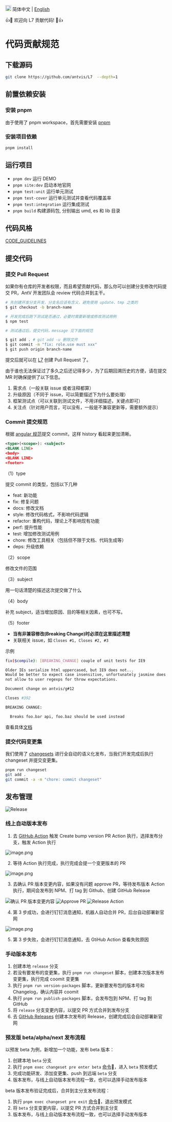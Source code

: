 <img src="https://gw.alipayobjects.com/zos/antfincdn/R8sN%24GNdh6/language.svg" width="18"> 简体中文 | [English](./CONTRIBUTING.en-US.md)

👍🎉 欢迎向 L7 贡献代码! 🎉👍

# 代码贡献规范

## 下载源码

```bash
git clone https://github.com/antvis/L7  --depth=1
```

## 前置依赖安装

### 安装 pnpm

由于使用了 pnpm workspace，首先需要安装 [pnpm](https://pnpm.io/installation)

### 安装项目依赖

```bash
pnpm install
```

## 运行项目

- `pnpm dev` 运行 DEMO
- `pnpm site:dev` 启动本地官网
- `pnpm test:unit` 运行单元测试
- `pnpm test-cover` 运行单元测试并查看代码覆盖率
- `pnpm test:integration` 运行集成测试
- `pnpm build` 构建源码包, 分别输出 umd, es 和 lib 目录

## 代码风格

[CODE_GUIDELINES](./CODE_GUIDELINES.md)

## 提交代码

### 提交 Pull Request

如果你有仓库的开发者权限，而且希望贡献代码，那么你可以创建分支修改代码提交 PR，AntV 开发团队会 review 代码合并到主干。

```bash
# 先创建开发分支开发，分支名应该有含义，避免使用 update、tmp 之类的
$ git checkout -b branch-name

# 开发完成后跑下测试是否通过，必要时需要新增或修改测试用例
$ npm test

# 测试通过后，提交代码，message 见下面的规范

$ git add . # git add -u 删除文件
$ git commit -m "fix: role.use must xxx"
$ git push origin branch-name
```

提交后就可以在 [L7](https://github.com/antvis/l7/pulls) 创建 Pull Request 了。

由于谁也无法保证过了多久之后还记得多少，为了后期回溯历史的方便，请在提交 MR 时确保提供了以下信息。

1. 需求点（一般关联 issue 或者注释都算）
2. 升级原因（不同于 issue，可以简要描述下为什么要处理）
3. 框架测试点（可以关联到测试文件，不用详细描述，关键点即可）
4. 关注点（针对用户而言，可以没有，一般是不兼容更新等，需要额外提示）

### Commit 提交规范

根据 [angular 规范](https://github.com/angular/angular.js/blob/master/CONTRIBUTING.md#commit-message-format)提交 commit，这样 history 看起来更加清晰。

```xml
<type>(<scope>): <subject>
<BLANK LINE>
<body>
<BLANK LINE>
<footer>
```

（1）type

提交 commit 的类型，包括以下几种

- feat: 新功能
- fix: 修复问题
- docs: 修改文档
- style: 修改代码格式，不影响代码逻辑
- refactor: 重构代码，理论上不影响现有功能
- perf: 提升性能
- test: 增加修改测试用例
- chore: 修改工具相关（包括但不限于文档、代码生成等）
- deps: 升级依赖

（2）scope

修改文件的范围

（3）subject

用一句话清楚的描述这次提交做了什么

（4）body

补充 subject，适当增加原因、目的等相关因素，也可不写。

（5）footer

- **当有非兼容修改(Breaking Change)时必须在这里描述清楚**
- 关联相关 issue，如 `Closes #1, Closes #2, #3`

示例

```bash
fix($compile): [BREAKING_CHANGE] couple of unit tests for IE9

Older IEs serialize html uppercased, but IE9 does not...
Would be better to expect case insensitive, unfortunately jasmine does
not allow to user regexps for throw expectations.

Document change on antvis/g#12

Closes #392

BREAKING CHANGE:

  Breaks foo.bar api, foo.baz should be used instead
```

查看具体[文档](https://docs.google.com/document/d/1QrDFcIiPjSLDn3EL15IJygNPiHORgU1_OOAqWjiDU5Y/edit)

### 提交代码变更集

我们使用了 [changesets](https://github.com/changesets/changesets) 进行全自动的语义化发布，当我们开发完成后执行 changeset 并提交变更集。

```bash
pnpm run changeset
git add .
git commit -a -m "chore: commit changeset"
```

## 发布管理

![Release](https://github.com/antvis/L7/assets/26923747/edf6b817-c699-4fbf-8168-0da1cb429031)

### 线上自动版本发布

1. 去 [GitHub Action](https://github.com/antvis/L7/actions/workflows/create-bumb-version-pr.yml) 触发 Create bump version PR Action 执行，选择发布分支，触发 Action 执行

![image.png](https://cdn.nlark.com/yuque/0/2024/png/196672/1712567418749-9cd348ec-18ce-412b-a943-5e005d69cb87.png#averageHue=%23f4ca92&clientId=uedbbbfd2-9b30-4&from=paste&height=1090&id=fPXKn&originHeight=1090&originWidth=3334&originalType=binary&ratio=1&rotation=0&showTitle=false&size=302270&status=done&style=stroke&taskId=ua8bba935-a23c-4aea-bf7b-cc6ccbe0bae&title=&width=3334)

2. 等待 Action 执行完成，执行完成会提一个变更版本的 PR

![image.png](https://cdn.nlark.com/yuque/0/2024/png/196672/1712567419188-7caaec0c-4abf-406f-961a-8b290dfd9b24.png#averageHue=%23e3e161&clientId=uedbbbfd2-9b30-4&from=paste&height=1416&id=j2tFP&originHeight=1416&originWidth=3578&originalType=binary&ratio=1&rotation=0&showTitle=false&size=261873&status=done&style=stroke&taskId=u8fc4ab77-a5cd-495a-ad90-95dc46ef00a&title=&width=3578)

3. 去确认 PR 版本变更内容，如果没有问题 approve PR，等待发布版本 Action 执行，期间会发布到 NPM、打 tag 到 Github、创建 GitHub Release

![确认 PR 版本变更内容](https://cdn.nlark.com/yuque/0/2024/png/196672/1712567418838-1efda60d-0f1e-4aa0-bb62-0143ccd2ec74.png#averageHue=%23fefefe&clientId=uedbbbfd2-9b30-4&from=paste&height=1702&id=OkIVa&originHeight=1702&originWidth=2568&originalType=binary&ratio=1&rotation=0&showTitle=true&size=488489&status=done&style=stroke&taskId=u905e9437-d38a-421c-b690-65b2e877bf0&title=%E7%A1%AE%E8%AE%A4%20PR%20%E7%89%88%E6%9C%AC%E5%8F%98%E6%9B%B4%E5%86%85%E5%AE%B9&width=2568 '确认 PR 版本变更内容')
![Approve PR](https://cdn.nlark.com/yuque/0/2024/png/196672/1712567419178-e830a2bd-2395-42d9-b508-8bea28aad477.png#averageHue=%23a3751a&clientId=uedbbbfd2-9b30-4&from=paste&height=1754&id=CVZvu&originHeight=1754&originWidth=3578&originalType=binary&ratio=1&rotation=0&showTitle=true&size=663654&status=done&style=stroke&taskId=u8a59ffb0-d799-409c-8983-72dbed6bcbf&title=Approve%20PR&width=3578 'Approve PR')
![Release Action](https://cdn.nlark.com/yuque/0/2024/png/196672/1712567418674-af123ce6-4372-4201-9a67-c8dbf2d42a08.png#averageHue=%23bc9422&clientId=uedbbbfd2-9b30-4&from=paste&height=1256&id=z8Y11&originHeight=1256&originWidth=2322&originalType=binary&ratio=1&rotation=0&showTitle=true&size=340425&status=done&style=stroke&taskId=u515d58b1-cbd4-4491-85ca-3ce6741bc0e&title=Release%20Action&width=2322 'Release Action')

4. 第 3 步成功，会进行钉钉消息通知，机器人自动合并 PR，后台自动部署新官网

![image.png](https://cdn.nlark.com/yuque/0/2024/png/196672/1712567419262-f24c8e03-1db0-4078-a069-9e54bcedc594.png#averageHue=%23e3dd56&clientId=uedbbbfd2-9b30-4&from=paste&height=996&id=dXQ3F&originHeight=996&originWidth=2526&originalType=binary&ratio=1&rotation=0&showTitle=false&size=349299&status=done&style=stroke&taskId=ub9261ebf-b752-4dcc-820c-5953023bf6c&title=&width=2526)

5. 第 3 步失败，会进行钉钉消息通知，去 GtiHub Action 查看失败原因

### 手动版本发布

1. 创建本地 `release` 分支
2. 若没有要发布的变更集，执行 `pnpm run changeset` 脚本，创建本次版本发布变更集，执行完成 coomit 变更集
3. 执行 `pnpm run version-packages` 脚本，更新要发布包的版本号和 Changelog，确认内容并 coomit
4. 执行 `pnpm run publish-packages` 脚本，会发布包到 NPM、打 tag 到 GitHub
5. 将 `release` 分支变更内容，以提交 PR 方式合并到发布分支
6. 去 [GitHub Releases](https://github.com/antvis/L7/releases) 创建本次发布的 Release，创建完成后会自动部署新官网

### 预发版 beta/alpha/next 发布流程

以预发 beta 为例，新增加一个功能，发布 beta 版本：

1. 创建本地 `beta` 分支
2. 执行 `pnpm exec changeset pre enter beta` [命令](https://github.com/changesets/changesets/blob/main/docs/command-line-options.md#pre)🔗，进入 `beta` 预发模式
3. 完成功能研发、添加变更集、push 到远端 `beta` 分支
4. 版本发布，与线上自动版本发布流程一致，也可以选择手动发布版本

beta 版本发布验证完成后，合并到主分支发布流程：

1. 执行 `pnpm exec changeset pre exit` [命令](https://github.com/changesets/changesets/blob/main/docs/command-line-options.md#pre)🔗，退出预发模式
2. 将 `beta` 分支变更内容，以提交 PR 方式合并到主分支
3. 版本发布，与线上自动版本发布流程一致，也可以选择手动发布版本
